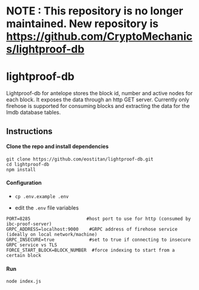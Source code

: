 # NOTE : This repository is no longer maintained. New repository is https://github.com/CryptoMechanics/lightproof-db

# lightproof-db

Lightproof-db for antelope stores the block id, number and active nodes for each block. It exposes the data through an http GET server.
Currently only firehose is supported for consuming blocks and extracting the data for the lmdb database tables.

## Instructions

#### Clone the repo and install dependencies
```
git clone https://github.com/eostitan/lightproof-db.git
cd lightproof-db
npm install
```


#### Configuration

- `cp .env.example .env`

- edit the `.env` file variables
```
PORT=8285                     #host port to use for http (consumed by ibc-proof-server)
GRPC_ADDRESS=localhost:9000    #GRPC address of firehose service (ideally on local network/machine)
GRPC_INSECURE=true             #set to true if connecting to insecure GRPC service vs TLS
FORCE_START_BLOCK=BLOCK_NUMBER  #force indexing to start from a certain block
```


#### Run
```
node index.js
```
